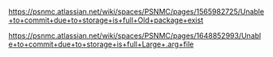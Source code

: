 https://psnmc.atlassian.net/wiki/spaces/PSNMC/pages/1565982725/Unable+to+commit+due+to+storage+is+full+Old+package+exist

https://psnmc.atlassian.net/wiki/spaces/PSNMC/pages/1648852993/Unable+to+commit+due+to+storage+is+full+Large+.arg+file








